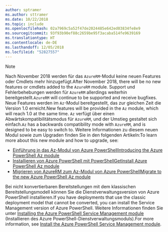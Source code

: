 ```yaml
---
author: sptramer
ms.author: sttramer
ms.date: 10/22/2018
ms.topic: include
ms.openlocfilehash: 02a7969c5a52f47de2024485e642ed03834fe8e9
ms.sourcegitcommit: 93f93b90ef88c2659be95f3acaba514fe9639169
ms.translationtype: HT
ms.contentlocale: de-DE
ms.lasthandoff: 12/05/2018
ms.locfileid: "52827557"
---
```

> [!NOTE]
> 
> <span data-ttu-id="c61ef-101">Nach November 2018 werden für das `AzureRM`-Modul keine neuen Features oder Cmdlets mehr hinzugefügt.</span><span class="sxs-lookup"><span data-stu-id="c61ef-101">After November 2018, there will be no new features or cmdlets added to the `AzureRM` module.</span></span> <span data-ttu-id="c61ef-102">Support und Fehlerbehebungen werden für `AzureRM` allerdings weiterhin bereitgestellt.</span><span class="sxs-lookup"><span data-stu-id="c61ef-102">`AzureRM` will continue to be supported and receive bugfixes.</span></span> <span data-ttu-id="c61ef-103">Neue Features werden im `Az`-Modul bereitgestellt, das zur gleichen Zeit die Version 1.0 erreicht.</span><span class="sxs-lookup"><span data-stu-id="c61ef-103">New features will be provided in the `Az` module, which will reach 1.0 at the same time.</span></span> <span data-ttu-id="c61ef-104">`Az` verfügt über einen Abwärtskompatibilitätsmodus für `AzureRM`, und der Umstieg gestaltet sich einfach.</span><span class="sxs-lookup"><span data-stu-id="c61ef-104">`Az` has a backwards compatibility mode with `AzureRM`, and is designed to be easy to switch to.</span></span> <span data-ttu-id="c61ef-105">Weitere Informationen zu diesem neuen Modul sowie zum Upgraden finden Sie in den folgenden Artikeln:</span><span class="sxs-lookup"><span data-stu-id="c61ef-105">To learn more about this new module and how to upgrade, see:</span></span>
>
> * [<span data-ttu-id="c61ef-106">Einführung in das Az-Modul von Azure PowerShell</span><span class="sxs-lookup"><span data-stu-id="c61ef-106">Introducing the Azure PowerShell Az module</span></span>](/powershell/azure/new-azureps-module-az)
> * [<span data-ttu-id="c61ef-107">Installieren von Azure PowerShell mit PowerShellGet</span><span class="sxs-lookup"><span data-stu-id="c61ef-107">Install Azure PowerShell Az module</span></span>](/powershell/azure/install-az-ps)
> * [<span data-ttu-id="c61ef-108">Migrieren von AzureRM zum Az-Modul von Azure PowerShell</span><span class="sxs-lookup"><span data-stu-id="c61ef-108">Migrate to the new Azure PowerShell Az module</span></span>](/powershell/azure/migrate-from-azurerm-to-az)
>
> <span data-ttu-id="c61ef-109">Bei nicht konvertierbaren Bereitstellungen mit dem klassischen Bereitstellungsmodell können Sie die Dienstverwaltungsversion von Azure PowerShell installieren.</span><span class="sxs-lookup"><span data-stu-id="c61ef-109">If you have deployments that use the classic deployment model that cannot be converted, you can install the Service Management version of Azure PowerShell.</span></span> <span data-ttu-id="c61ef-110">Weitere Informationen finden Sie unter [Installing the Azure PowerShell Service Management module](/powershell/azure/servicemanagement/install-azure-ps) (Installieren des Azure PowerShell-Dienstverwaltungsmoduls).</span><span class="sxs-lookup"><span data-stu-id="c61ef-110">For more information, see [Install the Azure PowerShell Service Management module](/powershell/azure/servicemanagement/install-azure-ps).</span></span>
